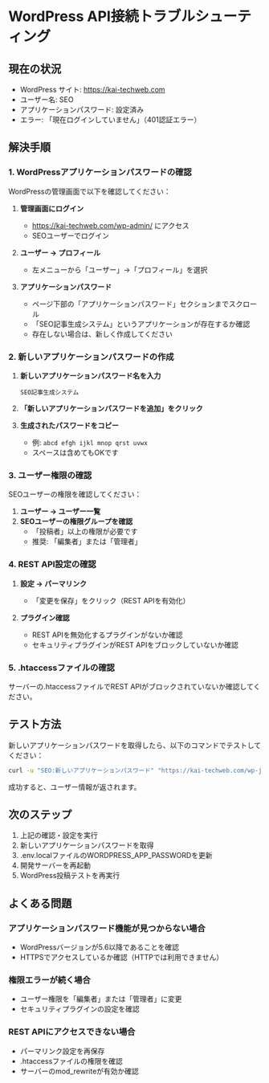 # WordPress API接続トラブルシューティング

## 現在の状況
- WordPress サイト: https://kai-techweb.com
- ユーザー名: SEO
- アプリケーションパスワード: 設定済み
- エラー: 「現在ログインしていません」（401認証エラー）

## 解決手順

### 1. WordPressアプリケーションパスワードの確認

WordPressの管理画面で以下を確認してください：

1. **管理画面にログイン**
   - https://kai-techweb.com/wp-admin/ にアクセス
   - SEOユーザーでログイン

2. **ユーザー → プロフィール**
   - 左メニューから「ユーザー」→「プロフィール」を選択

3. **アプリケーションパスワード**
   - ページ下部の「アプリケーションパスワード」セクションまでスクロール
   - 「SEO記事生成システム」というアプリケーションが存在するか確認
   - 存在しない場合は、新しく作成してください

### 2. 新しいアプリケーションパスワードの作成

1. **新しいアプリケーションパスワード名を入力**
   ```
   SEO記事生成システム
   ```

2. **「新しいアプリケーションパスワードを追加」をクリック**

3. **生成されたパスワードをコピー**
   - 例: `abcd efgh ijkl mnop qrst uvwx`
   - スペースは含めてもOKです

### 3. ユーザー権限の確認

SEOユーザーの権限を確認してください：

1. **ユーザー → ユーザー一覧**
2. **SEOユーザーの権限グループを確認**
   - 「投稿者」以上の権限が必要です
   - 推奨: 「編集者」または「管理者」

### 4. REST API設定の確認

1. **設定 → パーマリンク**
   - 「変更を保存」をクリック（REST APIを有効化）

2. **プラグイン確認**
   - REST APIを無効化するプラグインがないか確認
   - セキュリティプラグインがREST APIをブロックしていないか確認

### 5. .htaccessファイルの確認

サーバーの.htaccessファイルでREST APIがブロックされていないか確認してください。

## テスト方法

新しいアプリケーションパスワードを取得したら、以下のコマンドでテストしてください：

```bash
curl -u "SEO:新しいアプリケーションパスワード" "https://kai-techweb.com/wp-json/wp/v2/users/me"
```

成功すると、ユーザー情報が返されます。

## 次のステップ

1. 上記の確認・設定を実行
2. 新しいアプリケーションパスワードを取得
3. .env.localファイルのWORDPRESS_APP_PASSWORDを更新
4. 開発サーバーを再起動
5. WordPress投稿テストを再実行

## よくある問題

### アプリケーションパスワード機能が見つからない場合
- WordPressバージョンが5.6以降であることを確認
- HTTPSでアクセスしているか確認（HTTPでは利用できません）

### 権限エラーが続く場合
- ユーザー権限を「編集者」または「管理者」に変更
- セキュリティプラグインの設定を確認

### REST APIにアクセスできない場合
- パーマリンク設定を再保存
- .htaccessファイルの権限を確認
- サーバーのmod_rewriteが有効か確認

